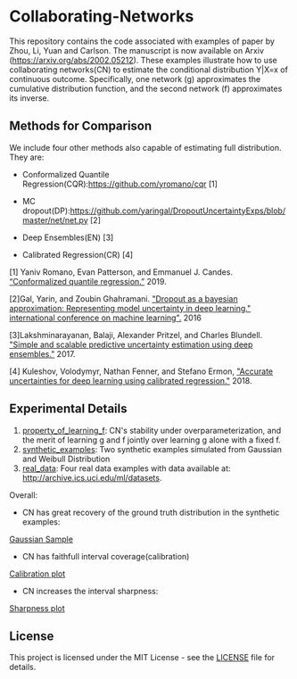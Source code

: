 # Collaborating-Networks

This repository contains the code associated with examples of paper by Zhou, Li, Yuan and Carlson. The manuscript is now available on Arxiv (https://arxiv.org/abs/2002.05212). These examples illustrate how to use collaborating networks(CN) to estimate the conditional distribution Y|X=x of continuous outcome.
Specifically, one network (g) approximates the cumulative distribution function, and the second network (f) approximates its inverse.





## Methods for Comparison
We include four other methods also capable of estimating full distribution. They are:

* Conformalized Quantile Regression(CQR):https://github.com/yromano/cqr [1]

* MC dropout(DP):https://github.com/yaringal/DropoutUncertaintyExps/blob/master/net/net.py [2]

* Deep Ensembles(EN) [3]

* Calibrated Regression(CR) [4]


[1] Yaniv Romano, Evan Patterson, and Emmanuel J. Candes. [“Conformalized quantile regression.”](https://arxiv.org/abs/1905.03222) 2019. 

[2]Gal, Yarin, and Zoubin Ghahramani. ["Dropout as a bayesian approximation: Representing model uncertainty in deep learning." international conference on machine learning".](http://proceedings.mlr.press/v48/gal16.pdf) 2016

[3]Lakshminarayanan, Balaji, Alexander Pritzel, and Charles Blundell. ["Simple and scalable predictive uncertainty estimation using deep ensembles."](http://papers.nips.cc/paper/7219-simple-and-scalable-predictive-uncertainty-estimation-using-deep-ensembles.pdf) 2017.

[4] Kuleshov, Volodymyr, Nathan Fenner, and Stefano Ermon, ["Accurate uncertainties for deep learning using calibrated regression."](https://arxiv.org/pdf/1807.00263.pdf) 2018.




## Experimental Details

1. [property_of_learning_f](https://github.com/thuizhou/Collaborating-Networks/tree/main/property_of_learning_f): CN's stability under overparameterization, and the merit of learning g and f jointly over learning g alone with a fixed f. 
2. [synthetic_examples](https://github.com/thuizhou/Collaborating-Networks/tree/main/synthetic_examples): Two synthetic examples simulated from Gaussian and Weibull Distribution
3. [real_data](https://github.com/thuizhou/Collaborating-Networks/tree/main/real_data): Four real data examples with data available at: http://archive.ics.uci.edu/ml/datasets.


Overall:

* CN has great recovery of the ground truth distribution in the synthetic examples:

[Gaussian Sample](https://github.com/thuizhou/Collaborating-Networks/blob/main/synthetic_examples/syn-1/syn1dist1.pdf)


* CN has faithfull interval coverage(calibration)

[Calibration plot](https://github.com/thuizhou/Collaborating-Networks/blob/main/real_data/CPU/cpuc.pdf)

* CN increases the interval sharpness:

[Sharpness plot](https://github.com/thuizhou/Collaborating-Networks/blob/main/real_data/CPU/cpul.pdf)






## License

This project is licensed under the MIT License - see the [LICENSE](LICENSE) file for details.

